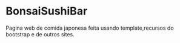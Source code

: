 # BonsaiSushiBar
 Pagina web de comida japonesa feita usando template,recursos do bootstrap e de outros sites.
